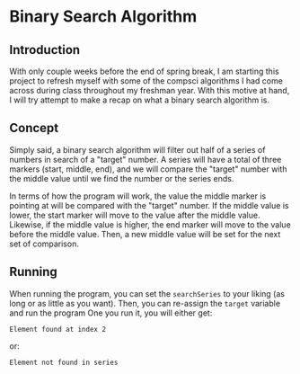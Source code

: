 # Binary Search Algorithm

## Introduction

With only couple weeks before the end of spring break, I am starting this project to refresh myself with some of the compsci algorithms I had come across during class throughout my freshman year. With this motive at hand, I will try attempt to make a recap on what a binary search algorithm is.

## Concept

Simply said, a binary search algorithm will filter out half of a series of numbers in search of a "target" number. A series will have a total of three markers (start, middle, end), and we will compare the "target" number with the middle value until we find the number or the series ends. 

In terms of how the program will work, the value the middle marker is pointing at will be compared with the "target" number. If the middle value is lower, the start marker will move to the value after the middle value. Likewise, if the middle value is higher, the end marker will move to the value before the middle value. Then, a new middle value will be set for the next set of comparison.

## Running
When running the program, you can set the ```searchSeries``` to your liking (as long or as little as you want).
Then, you can re-assign the ```target``` variable and run the program
One you run it, you will either get:

```shell
Element found at index 2
```

or:

```shell
Element not found in series
```